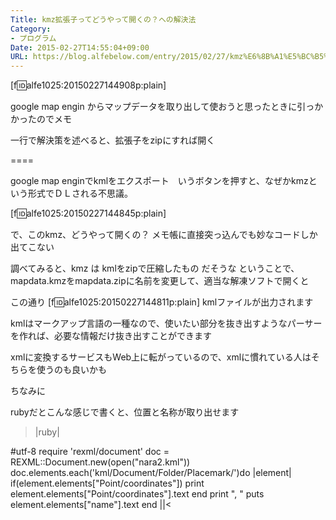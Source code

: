 ```yaml
---
Title: kmz拡張子ってどうやって開くの？への解決法
Category:
- プログラム
Date: 2015-02-27T14:55:04+09:00
URL: https://blog.alfebelow.com/entry/2015/02/27/kmz%E6%8B%A1%E5%BC%B5%E5%AD%90%E3%81%A3%E3%81%A6%E3%81%A9%E3%81%86%E3%82%84%E3%81%A3%E3%81%A6%E9%96%8B%E3%81%8F%E3%81%AE%EF%BC%9F%E3%81%B8%E3%81%AE%E8%A7%A3%E6%B1%BA%E6%B3%95
---
```


[f:id:alfe1025:20150227144908p:plain]

google map engin からマップデータを取り出して使おうと思ったときに引っかかったのでメモ

一行で解決策を述べると、拡張子をzipにすれば開く

====




google map enginでkmlをエクスポート　いうボタンを押すと、なぜかkmzという形式でＤＬされる不思議。

[f:id:alfe1025:20150227144845p:plain]



で、このkmz、どうやって開くの？
メモ帳に直接突っ込んでも妙なコードしか出てこない


調べてみると、kmz は kmlをzipで圧縮したもの だそうな
ということで、mapdata.kmzをmapdata.zipに名前を変更して、適当な解凍ソフトで開くと

この通り
[f:id:alfe1025:20150227144811p:plain]
kmlファイルが出力されます

kmlはマークアップ言語の一種なので、使いたい部分を抜き出すようなパーサーを作れば、必要な情報だけ抜き出すことができます

xmlに変換するサービスもWeb上に転がっているので、xmlに慣れている人はそちらを使うのも良いかも 



ちなみに

rubyだとこんな感じで書くと、位置と名称が取り出せます

>|ruby|

#utf-8
require 'rexml/document'
doc = REXML::Document.new(open("nara2.kml"))
doc.elements.each('kml/Document/Folder/Placemark/')do |element|
  if(element.elements["Point/coordinates"])
    print element.elements["Point/coordinates"].text
  end
  print ", "
  puts element.elements["name"].text
end
||<
